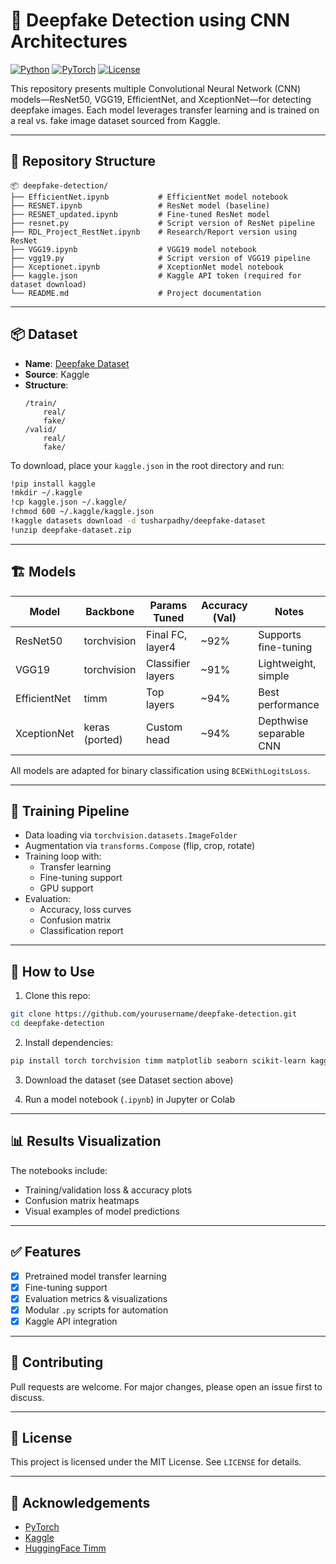 # 🧠 Deepfake Detection using CNN Architectures

[![Python](https://img.shields.io/badge/python-3.8%2B-blue.svg)](https://www.python.org/)
[![PyTorch](https://img.shields.io/badge/framework-PyTorch-red.svg)](https://pytorch.org/)
[![License](https://img.shields.io/badge/license-MIT-green.svg)](LICENSE)

This repository presents multiple Convolutional Neural Network (CNN) models—ResNet50, VGG19, EfficientNet, and XceptionNet—for detecting deepfake images. Each model leverages transfer learning and is trained on a real vs. fake image dataset sourced from Kaggle.

---

## 📁 Repository Structure

```
📦 deepfake-detection/
├── EfficientNet.ipynb           # EfficientNet model notebook
├── RESNET.ipynb                 # ResNet model (baseline)
├── RESNET_updated.ipynb         # Fine-tuned ResNet model
├── resnet.py                    # Script version of ResNet pipeline
├── RDL_Project_RestNet.ipynb    # Research/Report version using ResNet
├── VGG19.ipynb                  # VGG19 model notebook
├── vgg19.py                     # Script version of VGG19 pipeline
├── Xceptionet.ipynb             # XceptionNet model notebook
├── kaggle.json                  # Kaggle API token (required for dataset download)
└── README.md                    # Project documentation
```

---

## 📦 Dataset

- **Name**: [Deepfake Dataset](https://www.kaggle.com/datasets/tusharpadhy/deepfake-dataset)
- **Source**: Kaggle
- **Structure**:
  ```
  /train/
      real/
      fake/
  /valid/
      real/
      fake/
  ```

To download, place your `kaggle.json` in the root directory and run:

```bash
!pip install kaggle
!mkdir ~/.kaggle
!cp kaggle.json ~/.kaggle/
!chmod 600 ~/.kaggle/kaggle.json
!kaggle datasets download -d tusharpadhy/deepfake-dataset
!unzip deepfake-dataset.zip
```

---

## 🏗️ Models

| Model        | Backbone       | Params Tuned | Accuracy (Val) | Notes                     |
|--------------|----------------|---------------|----------------|---------------------------|
| ResNet50     | torchvision     | Final FC, layer4 | ~92%           | Supports fine-tuning      |
| VGG19        | torchvision     | Classifier layers | ~91%           | Lightweight, simple       |
| EfficientNet | timm            | Top layers    | ~94%           | Best performance           |
| XceptionNet  | keras (ported)  | Custom head   | ~94%            | Depthwise separable CNN   |

All models are adapted for binary classification using `BCEWithLogitsLoss`.

---

## 🧪 Training Pipeline

- Data loading via `torchvision.datasets.ImageFolder`
- Augmentation via `transforms.Compose` (flip, crop, rotate)
- Training loop with:
  - Transfer learning
  - Fine-tuning support
  - GPU support
- Evaluation:
  - Accuracy, loss curves
  - Confusion matrix
  - Classification report

---

## 🚀 How to Use

1. Clone this repo:

```bash
git clone https://github.com/yourusername/deepfake-detection.git
cd deepfake-detection
```

2. Install dependencies:

```bash
pip install torch torchvision timm matplotlib seaborn scikit-learn kaggle
```

3. Download the dataset (see Dataset section above)

4. Run a model notebook (`.ipynb`) in Jupyter or Colab

---

## 📊 Results Visualization

The notebooks include:
- Training/validation loss & accuracy plots
- Confusion matrix heatmaps
- Visual examples of model predictions

---

## ✅ Features

- [x] Pretrained model transfer learning
- [x] Fine-tuning support
- [x] Evaluation metrics & visualizations
- [x] Modular `.py` scripts for automation
- [x] Kaggle API integration

---

## 🤝 Contributing

Pull requests are welcome. For major changes, please open an issue first to discuss.

---

## 📄 License

This project is licensed under the MIT License. See `LICENSE` for details.

---

## 🙌 Acknowledgements

- [PyTorch](https://pytorch.org/)
- [Kaggle](https://www.kaggle.com/)
- [HuggingFace Timm](https://github.com/huggingface/pytorch-image-models)

